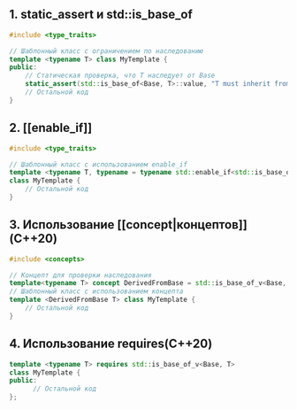 ## 1. static_assert и std::is_base_of

```cpp
#include <type_traits>

// Шаблонный класс с ограничением по наследованию 
template <typename T> class MyTemplate {
public: 
	// Статическая проверка, что T наследует от Base 
	static_assert(std::is_base_of<Base, T>::value, "T must inherit from Base");
	// Остальной код
}
```

## 2. [[enable_if]]

```cpp
#include <type_traits>

// Шаблонный класс с использованием enable_if
template <typename T, typename = typename std::enable_if<std::is_base_of<Base, T>::value>::type>
class MyTemplate {
	// Остальной код
}
```

## 3. Использование [[concept|концептов]] (C++20)

```cpp
#include <concepts>

// Концепт для проверки наследования 
template<typename T> concept DerivedFromBase = std::is_base_of_v<Base, T>;
// Шаблонный класс с использованием концепта 
template <DerivedFromBase T> class MyTemplate {
	// Остальной код
}
```

## 4. Использование requires(C++20)

```cpp
template <typename T> requires std::is_base_of_v<Base, T>
class MyTemplate {
public:
	  // Остальной код
};
```